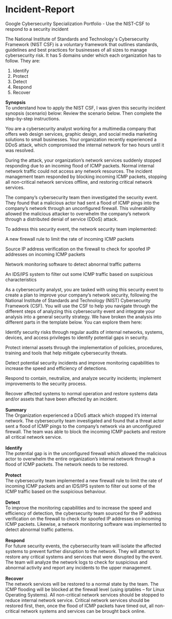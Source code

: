 # Incident-Report
Google Cybersecurity Specialization Portfolio - Use the NIST-CSF to respond to a security incident
<p>The National Institute of Standards and Technology's Cybersecurity Framework (NIST CSF) is a voluntary
framework that outlines standards, guidelines and best practices for businesses of all sizes to manage
cybersecurity risk. It has 5 domains under which each organization has to follow. They are:
<ol>
  <li>Identify</li>
  <li>Protect</li>
  <li>Detect</li>
  <li>Respond</li>
  <li>Recover</li>
</ol>
<strong>Synopsis</strong></br>
To understand how to apply the NIST CSF, I was given this security incident synopsis (scenario) below:
Review the scenario below. Then complete the step-by-step instructions.

You are a cybersecurity analyst working for a multimedia company that offers web design services, graphic design, and social media marketing solutions to small businesses. Your organization recently experienced a DDoS attack, which compromised the internal network for two hours until it was resolved.

During the attack, your organization’s network services suddenly stopped responding due to an incoming flood of ICMP packets. Normal internal network traffic could not access any network resources. The incident management team responded by blocking incoming ICMP packets, stopping all non-critical network services offline, and restoring critical network services. 

The company’s cybersecurity team then investigated the security event. They found that a malicious actor had sent a flood of ICMP pings into the company’s network through an unconfigured firewall. This vulnerability allowed the malicious attacker to overwhelm the company’s network through a distributed denial of service (DDoS) attack. 

To address this security event, the network security team implemented: 

A new firewall rule to limit the rate of incoming ICMP packets

Source IP address verification on the firewall to check for spoofed IP addresses on incoming ICMP packets

Network monitoring software to detect abnormal traffic patterns

An IDS/IPS system to filter out some ICMP traffic based on suspicious characteristics

As a cybersecurity analyst, you are tasked with using this security event to create a plan to improve your company’s network security, following the National Institute of Standards and Technology (NIST) Cybersecurity Framework (CSF). You will use the CSF to help you navigate through the different steps of analyzing this cybersecurity event and integrate your analysis into a general security strategy. We have broken the analysis into different parts in the template below. You can explore them here:

Identify security risks through regular audits of internal networks, systems, devices, and access privileges to identify potential gaps in security. 

Protect internal assets through the implementation of policies, procedures, training and tools that help mitigate cybersecurity threats. 

Detect potential security incidents and improve monitoring capabilities to increase the speed and efficiency of detections. 

Respond to contain, neutralize, and analyze security incidents; implement improvements to the security process. 

Recover affected systems to normal operation and restore systems data and/or assets that have been affected by an incident.</br></br>
<b>Summary</b></br>
The Organization experienced a DDoS attack which stopped it’s internal network. The cybersecurity team investigated and found that a threat actor sent a flood of ICMP pings to the company’s network via an unconfigured firewall. The team was able to block the incoming ICMP packets and restore all critical network service.</br></br>
<b>Identify</b></br>
The potential gap is in the unconfigured firewall which allowed the malicious actor to overwhelm the entire organization’s internal network through a flood of ICMP packets. The network needs to be restored.</br></br>
<b>Protect</b></br>
The cybersecurity team implemented a new firewall rule to limit the rate of incoming ICMP packets and an IDS/IPS system to filter out some of the ICMP traffic based on the suspicious behaviour.</br></br>
<b>Detect</b></br>
To improve the monitoring capabilities and to increase the speed and efficiency of detection, the cybersecurity team sourced for the IP address verification on the firewall to check for spoofed IP addresses on incoming ICMP packets. Likewise, a network monitoring software was implemented to detect abnormal traffic patterns.</br></br>
<b>Respond</b></br>
For future security events, the cybersecurity team will isolate the affected systems to prevent further disruption to the network. They will attempt to restore any critical systems and services that were disrupted by the event. The team will analyze the network logs to check for suspicious and abnormal activity and report any incidents to the upper management.</br></br>
<b>Recover</b></br>
The network services will be restored to a normal state by the team. The ICMP flooding will be blocked at the firewall level (using iptables – for Linux Operating Systems). All non-critical network services should be stopped to reduce internal network service. Critical network services should be restored first, then, once the flood of ICMP packets have timed out, all non-critical network systems and services can be brought back online.</br></br>
</p>
